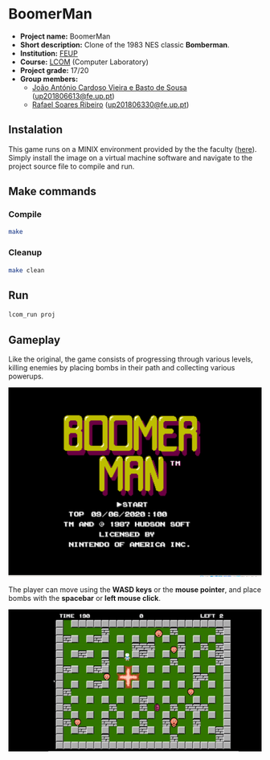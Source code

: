 # BoomerMan

- **Project name:** BoomerMan
- **Short description:** Clone of the 1983 NES classic **Bomberman**.
- **Institution:** [FEUP](https://sigarra.up.pt/feup/en/web_page.Inicial)
- **Course:** [LCOM](https://sigarra.up.pt/feup/en/ucurr_geral.ficha_uc_view?pv_ocorrencia_id=436435) (Computer Laboratory)
- **Project grade:** 17/20
- **Group members:**
    - [João António Cardoso Vieira e Basto de Sousa](https://github.com/JoaoASousa) ([up201806613@fe.up.pt](up201806613@fe.up.pt))
    - [Rafael Soares Ribeiro](https://github.com/up201806330) ([up201806330@fe.up.pt](mailto:up201806330@fe.up.pt))

## Instalation
This game runs on a MINIX environment provided by the the faculty ([here](https://drive.google.com/file/d/1fr53rXFJPd6oopmLKT6f6j77bqqiEWKh/view)). Simply install the image on a virtual machine software and navigate to the project source file to compile and run.

## Make commands
### Compile

```sh
make
```

### Cleanup

```sh
make clean
```

## Run

```sh
lcom_run proj
```

## Gameplay
Like the original, the game consists of progressing through various levels, killing enemies by placing bombs in their path and collecting various powerups.

![menu](screenshots/menu.png)

The player can move using the **WASD keys** or the **mouse pointer**, and place bombs with the **spacebar** or **left mouse click**.

![game](screenshots/gameplay.gif)

